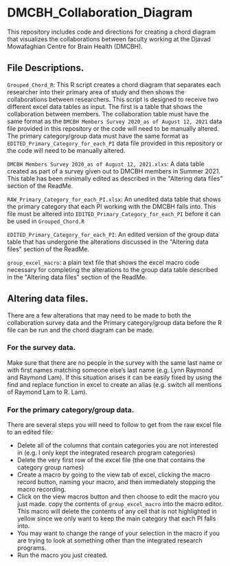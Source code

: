 # DMCBH_Collaboration_Diagram
This repository includes code and directions for creating a chord diagram that visualizes the collaborations between faculty working at the Djavad Mowafaghian Centre for Brain Health (DMCBH). 

## File Descriptions. 
`Grouped_Chord_R`: This R script creates a chord diagram that separates each researcher into their primary area of study and then shows the collaborations between researchers. This script is designed to receive two different excel data tables as input. The first is a table that shows the collaboration between members. 
The collaboration table must have the same format as the `DMCBH Members Survey 2020_as of August 12, 2021` data file provided in this repository or the code will need to be manually altered. 
The primary category/group data must have the same format as `EDITED_Primary_Category_for_each_PI` data file provided in this repository or the code will need to be manually altered. 

`DMCBH Members Survey 2020_as of August 12, 2021.xlxs`: A data table created as part of a survey given out to DMCBH members in Summer 2021. This table has been minimally edited as described in the "Altering data files" section of the ReadMe. 

`RAW_Primary_Category_for_each_PI.xlsx`: An unedited data table that shows the primary category that each PI working with the DMCBH falls into. This file must be altered into `EDITED_Primary_Category_for_each_PI` before it can be used in `Grouped_Chord.R`

`EDITED_Primary_Category_for_each_PI`: An edited version of the group data table that has undergone the alterations discussed in the "Altering data files" section of the ReadMe. 

`group_excel_macro`: a plain text file that shows the excel macro code necessary for completing the alterations to the group data table described in the "Altering data files" section of the ReadMe. 


## Altering data files. 
There are a few alterations that may need to be made to both the collaboration survey data and the Primary category/group data before the R file can be run and the chord diagram can be made.

### For the survey data.
Make sure that there are no people in the survey with the same last name or with first names matching someone else’s last name (e.g. Lynn Raymond and Raymond Lam). If this situation arises it can be easily fixed by using the find and replace function in excel to create an alias (e.g. switch all mentions of Raymond Lam to R. Lam). 

### For the primary category/group data.
There are several steps you will need to follow to get from the raw excel file to an edited file: 
* Delete all of the columns that contain categories you are not interested in (e.g. I only kept the integrated research program categories)
* Delete the very first row of the excel file (the one that contains the category group names)
* Create a macro by going to the view tab of excel, clicking the macro record button, naming your macro, and then immediately stopping the macro recording. 
* Click on the view macros button and then choose to edit the macro you just made. copy the contents of `group_excel_macro` into the macro editor. This macro will delete the contents of any cell that is not highlighted in yellow since we only want to keep the main category that each PI falls into. 
* You may want to change the range of your selection in the macro if you are trying to look at something other than the integrated research programs. 
* Run the macro you just created.

